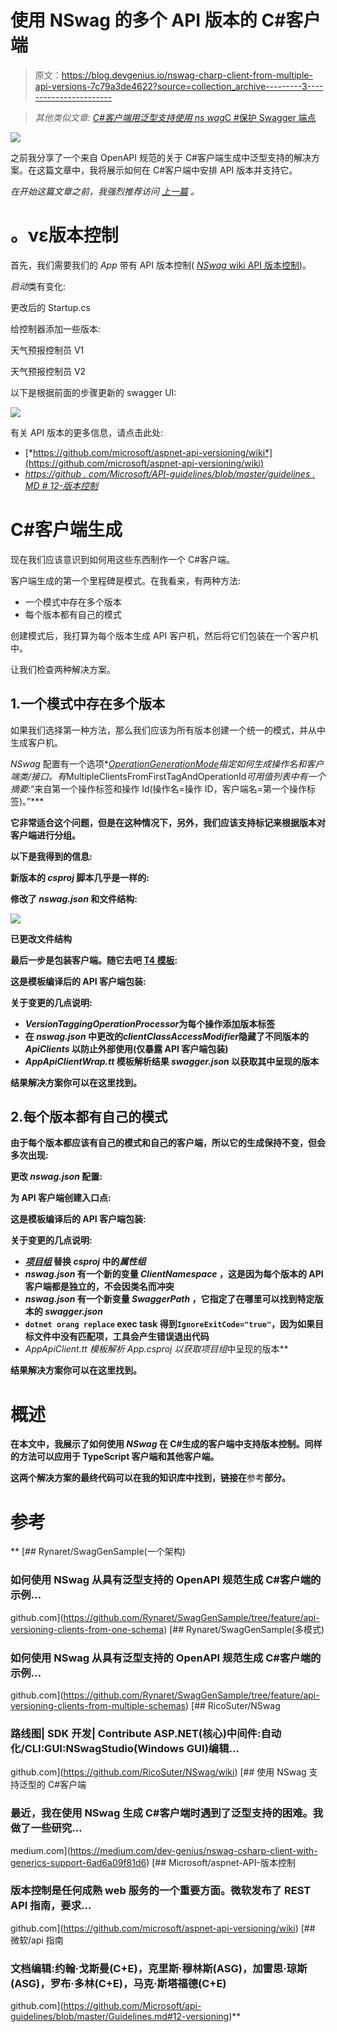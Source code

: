 # 使用 NSwag 的多个 API 版本的 C#客户端

> 原文：<https://blog.devgenius.io/nswag-charp-client-from-multiple-api-versions-7c79a3de4622?source=collection_archive---------3----------------------->

> *其他类似文章:* [*C#客户端用泛型支持使用 ns wag*](https://medium.com/dev-genius/nswag-csharp-client-with-generics-support-6ad6a09f81d6?source=your_stories_page---------------------------)[C #保护 Swagger 端点](https://medium.com/dev-genius/csharp-protecting-swagger-endpoints-82ae5cfc7eb1)

![](img/cf8ea2068d9c2e1771577c1f858b7564.png)

之前我分享了一个来自 OpenAPI 规范的关于 C#客户端生成中泛型支持的解决方案。在这篇文章中，我将展示如何在 C#客户端中安排 API 版本并支持它。

*在开始这篇文章之前，我强烈推荐访问* [*上一篇*](https://medium.com/dev-genius/nswag-csharp-client-with-generics-support-6ad6a09f81d6) *。*

# 。νε版本控制

首先，我们需要我们的 *App* 带有 API 版本控制( [*NSwag* wiki API 版本控制](https://github.com/RicoSuter/NSwag/wiki/AspNetCore-Middleware#use-api-versioning))。

*启动*类有变化:

更改后的 Startup.cs

给控制器添加一些版本:

天气预报控制员 V1

天气预报控制员 V2

以下是根据前面的步骤更新的 swagger UI:

![](img/5796f49658d97d8b87ea96f0bfed3eef.png)

有关 API 版本的更多信息，请点击此处:

*   [*https://github.com/microsoft/aspnet-api-versioning/wiki*](https://github.com/microsoft/aspnet-api-versioning/wiki)
*   [*https://github . com/Microsoft/API-guidelines/blob/master/guidelines . MD # 12-版本控制*](https://github.com/Microsoft/api-guidelines/blob/master/Guidelines.md#12-versioning)

# C#客户端生成

现在我们应该意识到如何用这些东西制作一个 C#客户端。

客户端生成的第一个里程碑是模式。在我看来，有两种方法:

*   一个模式中存在多个版本
*   每个版本都有自己的模式

创建模式后，我打算为每个版本生成 API 客户机，然后将它们包装在一个客户机中。

让我们检查两种解决方案。

## 1.一个模式中存在多个版本

如果我们选择第一种方法，那么我们应该为所有版本创建一个统一的模式，并从中生成客户机。

*NSwag* 配置有一个选项*[*OperationGenerationMode*](https://github.com/RicoSuter/NSwag/blob/85ae862fd6d68173a201a79e0ad06e0be2ec5de1/src/NSwag.Commands/Commands/CodeGeneration/OperationGenerationMode.cs)*指定如何生成操作名和客户端类/接口。有*MultipleClientsFromFirstTagAndOperationId*可用值列表中有一个摘要:*“来自第一个操作标签和操作 Id(操作名=操作 ID，客户端名=第一个操作标签)。”***

**它非常适合这个问题，但是在这种情况下，另外，我们应该支持标记来根据版本对客户端进行分组。**

**以下是我得到的信息:**

**新版本的 *csproj* 脚本几乎是一样的:**

**修改了 *nswag.json* 和文件结构:**

**![](img/f158729df9cc87847793888a624520c7.png)**

**已更改文件结构**

**最后一步是包装客户端。随它去吧 [T4 模板](https://docs.microsoft.com/en-us/visualstudio/modeling/design-time-code-generation-by-using-t4-text-templates?view=vs-2019):**

**这是模板编译后的 API 客户端包装:**

**关于变更的几点说明:**

*   ***VersionTaggingOperationProcessor*为每个操作添加版本标签**
*   **在 *nswag.json* 中更改的*clientClassAccessModifier*隐藏了不同版本的 *ApiClients* 以防止外部使用(仅暴露 API 客户端包装)**
*   ***AppApiClientWrap.tt* 模板解析结果 *swagger.json* 以获取其中呈现的版本**

**结果解决方案你可以在这里找到。**

## **2.每个版本都有自己的模式**

**由于每个版本都应该有自己的模式和自己的客户端，所以它的生成保持不变，但会多次出现:**

**更改 *nswag.json* 配置:**

**为 API 客户端创建入口点:**

**这是模板编译后的 API 客户端包装:**

**关于变更的几点说明:**

*   **[*项目组*](https://docs.microsoft.com/en-us/visualstudio/msbuild/msbuild-batching?view=vs-2019) 替换 *csproj* 中的*属性组***
*   ***nswag.json* 有一个新的变量 *ClientNamespace* ，这是因为每个版本的 API 客户端都是独立的，不会因类名而冲突**
*   ***nswag.json* 有一个新变量 *SwaggerPath* ，它指定了在哪里可以找到特定版本的 *swagger.json***
*   **`dotnet orang replace` exec task 得到`IgnoreExitCode="true"`，因为如果目标文件中没有匹配项，工具会产生错误退出代码**
*   ***AppApiClient.tt* 模板解析 *App.csproj* 以获取*项目组*中呈现的版本**

**结果解决方案你可以在这里找到。**

# **概述**

**在本文中，我展示了如何使用 *NSwag* 在 C#生成的客户端中支持版本控制。同样的方法可以应用于 TypeScript 客户端和其他客户端。**

**这两个解决方案的最终代码可以在我的知识库中找到，链接在**参考**部分。**

# **参考**

**[](https://github.com/Rynaret/SwagGenSample/tree/feature/api-versioning-clients-from-one-schema) [## Rynaret/SwagGenSample(一个架构)

### 如何使用 NSwag 从具有泛型支持的 OpenAPI 规范生成 C#客户端的示例…

github.com](https://github.com/Rynaret/SwagGenSample/tree/feature/api-versioning-clients-from-one-schema) [](https://github.com/Rynaret/SwagGenSample/tree/feature/api-versioning-clients-from-multiple-schemas) [## Rynaret/SwagGenSample(多模式)

### 如何使用 NSwag 从具有泛型支持的 OpenAPI 规范生成 C#客户端的示例…

github.com](https://github.com/Rynaret/SwagGenSample/tree/feature/api-versioning-clients-from-multiple-schemas) [](https://github.com/RicoSuter/NSwag/wiki) [## RicoSuter/NSwag

### 路线图| SDK 开发| Contribute ASP.NET(核心)中间件:自动化/CLI:GUI:NSwagStudio(Windows GUI)编辑…

github.com](https://github.com/RicoSuter/NSwag/wiki) [](https://medium.com/dev-genius/nswag-csharp-client-with-generics-support-6ad6a09f81d6) [## 使用 NSwag 支持泛型的 C#客户端

### 最近，我在使用 NSwag 生成 C#客户端时遇到了泛型支持的困难。我做了一些研究…

medium.com](https://medium.com/dev-genius/nswag-csharp-client-with-generics-support-6ad6a09f81d6) [](https://github.com/microsoft/aspnet-api-versioning/wiki) [## Microsoft/aspnet-API-版本控制

### 版本控制是任何成熟 web 服务的一个重要方面。微软发布了 REST API 指南，要求…

github.com](https://github.com/microsoft/aspnet-api-versioning/wiki) [](https://github.com/Microsoft/api-guidelines/blob/master/Guidelines.md#12-versioning) [## 微软/api 指南

### 文档编辑:约翰·戈斯曼(C+E)，克里斯·穆林斯(ASG)，加雷思·琼斯(ASG)，罗布·多林(C+E)，马克·斯塔福德(C+E)

github.com](https://github.com/Microsoft/api-guidelines/blob/master/Guidelines.md#12-versioning)**